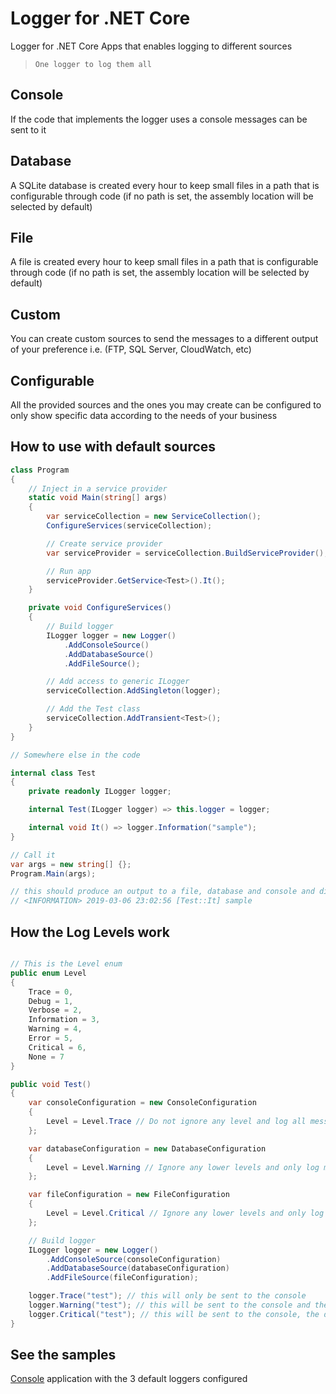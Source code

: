 # Logger for .NET Core #

Logger for .NET Core Apps that enables logging to different sources

> `One logger to log them all`

## Console ##

If the code that implements the logger uses a console messages can be sent to it

## Database ##

A SQLite database is created every hour to keep small files in a path that is configurable through code
(if no path is set, the assembly location will be selected by default)

## File ##

A file is created every hour to keep small files in a path that is configurable through code
(if no path is set, the assembly location will be selected by default)

## Custom ##

You can create custom sources to send the messages to a different output of your preference
i.e. (FTP, SQL Server, CloudWatch, etc)

## Configurable ##

All the provided sources and the ones you may create can be configured to only show specific data according to the needs of your business

## How to use with default sources ##

```csharp
class Program
{
    // Inject in a service provider
    static void Main(string[] args)
    {
        var serviceCollection = new ServiceCollection();
        ConfigureServices(serviceCollection);

        // Create service provider
        var serviceProvider = serviceCollection.BuildServiceProvider();

        // Run app
        serviceProvider.GetService<Test>().It();
    }

    private void ConfigureServices()
    {
        // Build logger
        ILogger logger = new Logger()
            .AddConsoleSource()
            .AddDatabaseSource()
            .AddFileSource();

        // Add access to generic ILogger
        serviceCollection.AddSingleton(logger);

        // Add the Test class
        serviceCollection.AddTransient<Test>();
    }
}

// Somewhere else in the code

internal class Test
{
    private readonly ILogger logger;

    internal Test(ILogger logger) => this.logger = logger;

    internal void It() => logger.Information("sample");
}

// Call it
var args = new string[] {};
Program.Main(args);

// this should produce an output to a file, database and console and display a message like this
// <INFORMATION> 2019-03-06 23:02:56 [Test::It] sample
```

## How the Log Levels work ##

```csharp

// This is the Level enum
public enum Level
{
    Trace = 0,
    Debug = 1,
    Verbose = 2,
    Information = 3,
    Warning = 4,
    Error = 5,
    Critical = 6,
    None = 7
}

public void Test()
{
    var consoleConfiguration = new ConsoleConfiguration
    {
        Level = Level.Trace // Do not ignore any level and log all messages
    };

    var databaseConfiguration = new DatabaseConfiguration
    {
        Level = Level.Warning // Ignore any lower levels and only log messages equal or greater than Warning
    };

    var fileConfiguration = new FileConfiguration
    {
        Level = Level.Critical // Ignore any lower levels and only log Critical messages 
    };

    // Build logger
    ILogger logger = new Logger()
        .AddConsoleSource(consoleConfiguration)
        .AddDatabaseSource(databaseConfiguration)
        .AddFileSource(fileConfiguration);

    logger.Trace("test"); // this will only be sent to the console
    logger.Warning("test"); // this will be sent to the console and the database
    logger.Critical("test"); // this will be sent to the console, the database and the file
}
```

## See the samples ##

[Console](https://github.com/B1tF8er/bit-logger/tree/master/samples/Default.Loggers) application with the 3 default loggers configured
